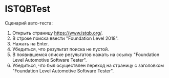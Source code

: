 # ISTQBTest

Сценарий авто-теста:
1. Открыть страницу https://www.istqb.org/.
2. В строке поиска ввести "Foundation Level 2018".
3. Нажать на Enter.
4. Убедиться, что результат поиска не пустой.
5. В появившемся списке результатов нажать на ссылку "Foundation Level Automotive Software
Tester".
6. Убедиться, что был осуществлен переход на страницу с заголовком "Foundation Level
Automotive Software Tester".
